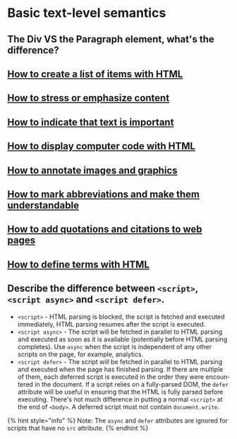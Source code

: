 # Basic text-level semantics

## The Div VS the Paragraph element, what's the difference?

## [How to create a list of items with HTML](https://developer.mozilla.org/en-US/Learn/HTML/Introduction_to_HTML/HTML_text_fundamentals#Lists)

## [How to stress or emphasize content](https://developer.mozilla.org/en-US/Learn/HTML/Introduction_to_HTML/HTML_text_fundamentals#Emphasis_and_importance)

## [How to indicate that text is important](https://developer.mozilla.org/en-US/Learn/HTML/Introduction_to_HTML/HTML_text_fundamentals#Emphasis_and_importance)

## [How to display computer code with HTML](https://developer.mozilla.org/en-US/Learn/HTML/Introduction_to_HTML/Advanced_text_formatting#Representing_computer_code)

## [How to annotate images and graphics](https://developer.mozilla.org/en-US/Learn/HTML/Multimedia_and_embedding/Images_in_HTML#Annotating_images_with_figures_and_figure_captions)

## [How to mark abbreviations and make them understandable](https://developer.mozilla.org/en-US/Learn/HTML/Introduction_to_HTML/Advanced_text_formatting#Abbreviations)

## [How to add quotations and citations to web pages](https://developer.mozilla.org/en-US/Learn/HTML/Introduction_to_HTML/Advanced_text_formatting#Quotations)

## [How to define terms with HTML](https://developer.mozilla.org/en-US/docs/Learn/HTML/Howto/Define_terms_with_HTML)

## Describe the difference between `<script>`, `<script async>` and `<script defer>`.

* `<script>` - HTML parsing is blocked, the script is fetched and executed immediately, HTML parsing resumes after the script is executed.
* `<script async>` - The script will be fetched in parallel to HTML parsing and executed as soon as it is available \(potentially before HTML parsing completes\). Use `async` when the script is independent of any other scripts on the page, for example, analytics.
* `<script defer>` - The script will be fetched in parallel to HTML parsing and executed when the page has finished parsing. If there are multiple of them, each deferred script is executed in the order they were encoun­tered in the document. If a script relies on a fully-parsed DOM, the `defer` attribute will be useful in ensuring that the HTML is fully parsed before executing. There's not much difference in putting a normal `<script>` at the end of `<body>`. A deferred script must not contain `document.write`.

{% hint style="info" %}
Note: The `async` and `defer` attrib­utes are ignored for scripts that have no `src` attribute.
{% endhint %}

